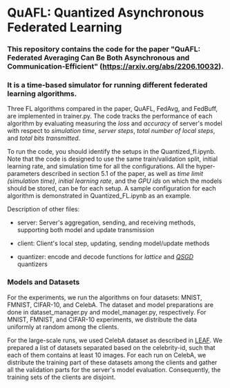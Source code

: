 # QuAFL: Quantized Asynchronous Federated Learning
### This repository contains the code for the paper "QuAFL: Federated Averaging Can Be Both Asynchronous and Communication-Efficient" (https://arxiv.org/abs/2206.10032).

### It is a time-based simulator for running different federated learning algorithms. 

Three FL algorithms compared in the paper, QuAFL, FedAvg, and FedBuff, are implemented in trainer.py. The code tracks the performance of 
each algorithm by evaluating measuring the *loss* and *accuracy* of server's model with respect to *simulation time*, *server steps*, *total number of local steps*, and *total bits transmitted*.

To run the code, you should identify the setups in the Quantized_fl.ipynb. Note that the code is designed to use the same train/validation split, initial learning rate, and simulation time for all the configurations.
All the hyper-parameters described in section 5.1 of the paper, as well as *time limit (simulation time)*, *initial learning rate*, and the *GPU ids* on which the models should be stored, can be for each setup. 
A sample configuration for each algorithm is demonstrated in Quantized_FL.ipynb as an example. 

Description of other files:

* server: Server's aggregation, sending, and receiving methods, supporting both model and update transmission

* client: Client's local step, updating, sending model/update methods

* quantizer: encode and decode functions for *lattice* and [*QSGD*](https://arxiv.org/abs/1610.02132) quantizers

### Models and Datasets

For the experiments, we run the algorithms on four datasets: MNIST, FMNIST, CIFAR-10, and CelebA. The dataset and model preparations are done in dataset_manager.py and model_manager.py, respectively. 
For MNIST, FMNIST, and CIFAR-10 experiments, we distribute the data uniformly at random among the clients.

For the large-scale runs, we used CelebA dataset as described in [LEAF](https://github.com/TalwalkarLab/leaf). We prepared a list of datasets separated based on the celebrity-id, such that each of them contains at least 10 images.
For each run on CelebA, we distribute the training part of these datasets among the clients and gather all the validation parts for the server's model evaluation. Consequently, the training sets of the clients are disjoint.


